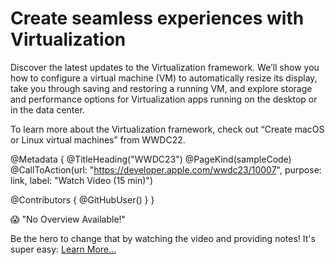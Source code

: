 # Create seamless experiences with Virtualization

Discover the latest updates to the Virtualization framework. We’ll show you how to configure a virtual machine (VM) to automatically resize its display, take you through saving and restoring a running VM, and explore storage and performance options for Virtualization apps running on the desktop or in the data center.

To learn more about the Virtualization framework, check out “Create macOS or Linux virtual machines” from WWDC22.

@Metadata {
   @TitleHeading("WWDC23")
   @PageKind(sampleCode)
   @CallToAction(url: "https://developer.apple.com/wwdc23/10007", purpose: link, label: "Watch Video (15 min)")

   @Contributors {
      @GitHubUser(<replace this with your GitHub handle>)
   }
}

😱 "No Overview Available!"

Be the hero to change that by watching the video and providing notes! It's super easy:
 [Learn More…](https://wwdcnotes.github.io/WWDCNotes/documentation/wwdcnotes/contributing)
